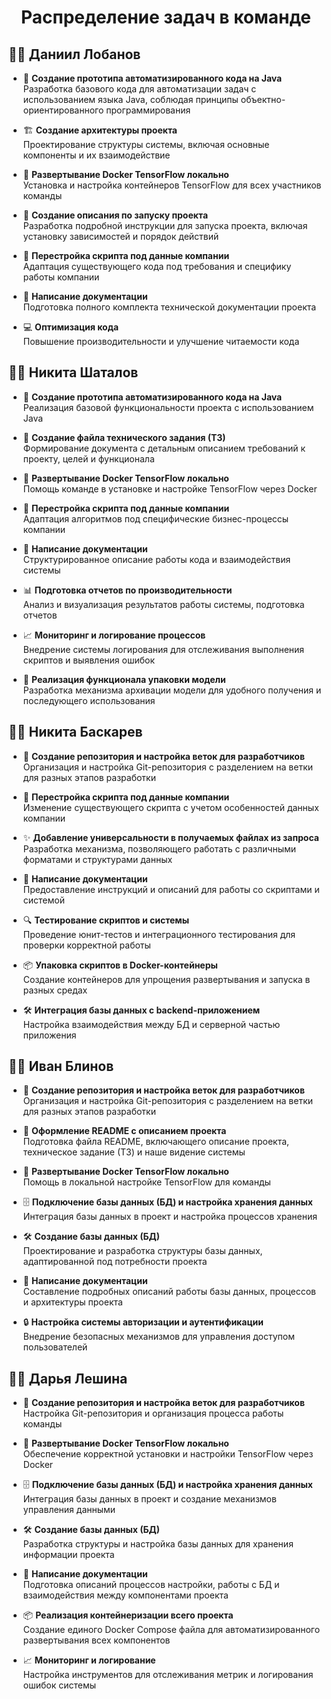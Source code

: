 # <p style="text-align:center;">**Распределение задач в команде**</p>

## 👨‍💻 **Даниил Лобанов**

- 🚀 **Создание прототипа автоматизированного кода на Java**  
  Разработка базового кода для автоматизации задач с использованием языка Java, соблюдая принципы объектно-ориентированного программирования

- 🏗️ **Создание архитектуры проекта**  
  Проектирование структуры системы, включая основные компоненты и их взаимодействие

- 🐳 **Развертывание Docker TensorFlow локально**  
  Установка и настройка контейнеров TensorFlow для всех участников команды

- 📄 **Создание описания по запуску проекта**  
  Разработка подробной инструкции для запуска проекта, включая установку зависимостей и порядок действий

- 🔧 **Перестройка скрипта под данные компании**  
  Адаптация существующего кода под требования и специфику работы компании

- 📝 **Написание документации**  
  Подготовка полного комплекта технической документации проекта

- 💻 **Оптимизация кода**  
  Повышение производительности и улучшение читаемости кода

## 👨‍💻 **Никита Шаталов**

- 🚀 **Создание прототипа автоматизированного кода на Java**  
  Реализация базовой функциональности проекта с использованием Java

- 📑 **Создание файла технического задания (ТЗ)**  
  Формирование документа с детальным описанием требований к проекту, целей и функционала

- 🐳 **Развертывание Docker TensorFlow локально**  
  Помощь команде в установке и настройке TensorFlow через Docker

- 🔧 **Перестройка скрипта под данные компании**  
  Адаптация алгоритмов под специфические бизнес-процессы компании

- 📝 **Написание документации**  
  Структурированное описание работы кода и взаимодействия системы

- 📊 **Подготовка отчетов по производительности**  
  Анализ и визуализация результатов работы системы, подготовка отчетов

- 📈 **Мониторинг и логирование процессов**  
  Внедрение системы логирования для отслеживания выполнения скриптов и выявления ошибок

- 🎯 **Реализация функционала упаковки модели**  
  Разработка механизма архивации модели для удобного получения и последующего использования

## 👨‍💻 **Никита Баскарев**

- 📂 **Создание репозитория и настройка веток для разработчиков**  
  Организация и настройка Git-репозитория с разделением на ветки для разных этапов разработки

- 🔧 **Перестройка скрипта под данные компании**  
  Изменение существующего скрипта с учетом особенностей данных компании

- ✨ **Добавление универсальности в получаемых файлах из запроса**  
  Разработка механизма, позволяющего работать с различными форматами и структурами данных

- 📝 **Написание документации**  
  Предоставление инструкций и описаний для работы со скриптами и системой

- 🔍 **Тестирование скриптов и системы**  
  Проведение юнит-тестов и интеграционного тестирования для проверки корректной работы

- 📦 **Упаковка скриптов в Docker-контейнеры**  
  Создание контейнеров для упрощения развертывания и запуска в разных средах

- 🛠 **Интеграция базы данных с backend-приложением**  
  Настройка взаимодействия между БД и серверной частью приложения

## 👨‍💻 **Иван Блинов**

- 📂 **Создание репозитория и настройка веток для разработчиков**  
  Организация и настройка Git-репозитория с разделением на ветки для разных этапов разработки

- 📖 **Оформление README с описанием проекта**  
  Подготовка файла README, включающего описание проекта, техническое задание (ТЗ) и наше видение системы

- 🐳 **Развертывание Docker TensorFlow локально**  
  Помощь в локальной настройке TensorFlow для команды

- 🗄️ **Подключение базы данных (БД) и настройка хранения данных**  
  Интеграция базы данных в проект и настройка процессов хранения

- 🛠️ **Создание базы данных (БД)**  
  Проектирование и разработка структуры базы данных, адаптированной под потребности проекта

- 📝 **Написание документации**  
  Составление подробных описаний работы базы данных, процессов и архитектуры проекта

- 🔒 **Настройка системы авторизации и аутентификации**  
  Внедрение безопасных механизмов для управления доступом пользователей

## 👩‍💻 **Дарья Лешина**

- 📂 **Создание репозитория и настройка веток для разработчиков**  
  Настройка Git-репозитория и организация процесса работы команды

- 🐳 **Развертывание Docker TensorFlow локально**  
  Обеспечение корректной установки и настройки TensorFlow через Docker

- 🗄️ **Подключение базы данных (БД) и настройка хранения данных**  
  Интеграция базы данных в проект и создание механизмов управления данными

- 🛠️ **Создание базы данных (БД)**  
  Разработка структуры и настройка базы данных для хранения информации проекта

- 📝 **Написание документации**  
  Подготовка описаний процессов настройки, работы с БД и взаимодействия между компонентами проекта

- 📦 **Реализация контейнеризации всего проекта**  
  Создание единого Docker Compose файла для автоматизированного развертывания всех компонентов

- 📈 **Мониторинг и логирование**  
  Настройка инструментов для отслеживания метрик и логирования ошибок системы
